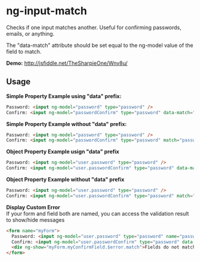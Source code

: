 ng-input-match
===================

Checks if one input matches another.  Useful for confirming passwords, emails, or anything.

The "data-match" attribute should be set equal to the ng-model value of the field to match.

**Demo:** http://jsfiddle.net/TheSharpieOne/Wnv8u/

Usage
-----

**Simple Property Example using "data" prefix:**
```html
Password: <input ng-model="password" type="password" />
Confirm: <input ng-model="passwordConfirm" type="password" data-match="password" />
```

**Simple Property Example without "data" prefix:**
```html
Password: <input ng-model="password" type="password" />
Confirm: <input ng-model="passwordConfirm" type="password" match="password" />
```

**Object Property Example usign "data" prefix**
```html
Password: <input ng-model="user.password" type="password" />
Confirm: <input ng-model="user.passwordConfirm" type="password" data-match="user.password" />
```

**Object Property Example without "data" prefix**
```html
Password: <input ng-model="user.password" type="password" />
Confirm: <input ng-model="user.passwordConfirm" type="password" match="user.password" />
```

**Display Custom Error**<br>
If your form and field both are named, you can access the validation result to show/hide messages
```html
<form name="myForm">
  Password: <input ng-model="user.password" type="password" name="password" />
  Confirm: <input ng-model="user.passwordConfirm" type="password" data-match="user.password" name="myConfirmField" />
  <div ng-show="myForm.myConfirmField.$error.match">Fields do not match!</div>
</form>
```

